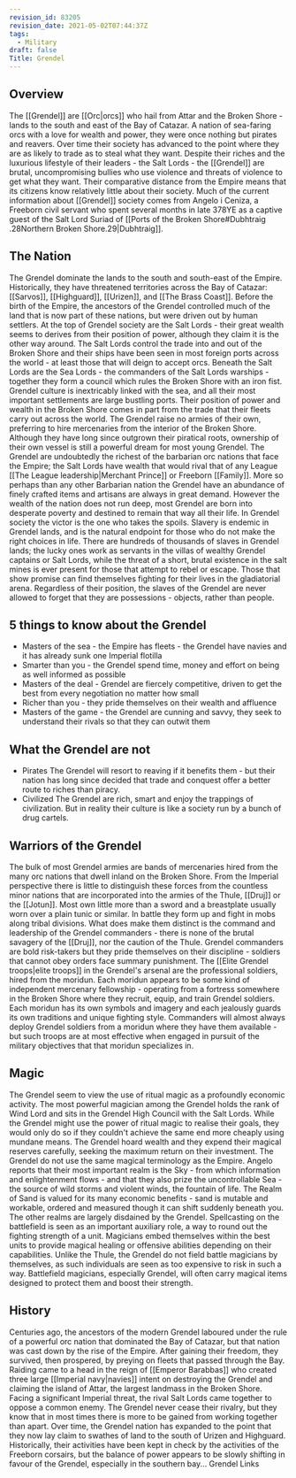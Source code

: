 ```yaml
---
revision_id: 83205
revision_date: 2021-05-02T07:44:37Z
tags:
  - Military
draft: false
Title: Grendel
---
```

## Overview
The [[Grendel]] are [[Orc|orcs]] who hail from Attar and the Broken Shore - lands to the south and east of the Bay of Catazar. A nation of sea-faring orcs with a love for wealth and power, they were once nothing but pirates and reavers. Over time their society has advanced to the point where they are as likely to trade as to steal what they want. Despite their riches and the luxurious lifestyle of their leaders - the Salt Lords - the [[Grendel]] are brutal, uncompromising bullies who use violence and threats of violence to get what they want. Their comparative distance from the Empire means that its citizens know relatively little about their society. 
Much of the current information about [[Grendel]] society comes from Angelo i Ceniza, a Freeborn civil servant who spent several months in late 378YE as a captive guest of the Salt Lord Suriad of [[Ports of the Broken Shore#Dubhtraig .28Northern Broken Shore.29|Dubhtraig]].
## The Nation
The Grendel dominate the lands to the south and south-east of the Empire. Historically, they have threatened territories across the Bay of Catazar: [[Sarvos]], [[Highguard]], [[Urizen]], and [[The Brass Coast]]. Before the birth of the Empire, the ancestors of the Grendel controlled much of the land that is now part of these nations, but were driven out by human settlers.
At the top of Grendel society are the Salt Lords - their great wealth seems to derives from their position of power, although they claim it is the other way around. The Salt Lords control the trade into and out of the Broken Shore and their ships have been seen in most foreign ports across the world - at least those that will deign to accept orcs. Beneath the Salt Lords are the Sea Lords - the commanders of the Salt Lords warships - together they form a council which rules the Broken Shore with an iron fist.
Grendel culture is inextricably linked with the sea, and all their most important settlements are large bustling ports. Their position of power and wealth in the Broken Shore comes in part from the trade that their fleets carry out across the world. The Grendel raise no armies of their own, preferring to hire mercenaries from the interior of the Broken Shore. Although they have long since outgrown their piratical roots, ownership of their own vessel is still a powerful dream for most young Grendel.
The Grendel are undoubtedly the richest of the barbarian orc nations that face the Empire; the Salt Lords have wealth that would rival that of any League [[The League leadership|Merchant Prince]] or Freeborn [[Family]]. More so perhaps than any other Barbarian nation the Grendel have an abundance of finely crafted items and artisans are always in great demand. However the wealth of the nation does not run deep, most Grendel are born into desperate poverty and destined to remain that way all their life. In Grendel society the victor is the one who takes the spoils.
Slavery is endemic in Grendel lands, and is the natural endpoint for those who do not make the right choices in life. There are hundreds of thousands of slaves in Grendel lands; the lucky ones work as servants in the villas of wealthy Grendel captains or Salt Lords, while the threat of a short, brutal existence in the salt mines is ever present for those that attempt to rebel or escape. Those that show promise can find themselves fighting for their lives in the gladiatorial arena. Regardless of their position, the slaves of the Grendel are never allowed to forget that they are possessions - objects, rather than people.
## 5 things to know about the Grendel
* Masters of the sea - the Empire has fleets - the Grendel have navies and it has already sunk one Imperial flotilla
* Smarter than you - the Grendel spend time, money and effort on being as well informed as possible
* Masters of the deal - Grendel are fiercely competitive, driven to get the best from every negotiation no matter how small
* Richer than you - they pride themselves on their wealth and affluence
* Masters of the game - the Grendel are cunning and savvy, they seek to understand their rivals so that they can outwit them
## What the Grendel are not
* Pirates The Grendel will resort to reaving if it benefits them - but their nation has long since decided that trade and conquest offer a better route to riches than piracy.
* Civilized The Grendel are rich, smart and enjoy the trappings of civilization. But in reality their culture is like a society run by a bunch of drug cartels.
## Warriors of the Grendel
The bulk of most Grendel armies are bands of mercenaries hired from the many orc nations that dwell inland on the Broken Shore. From the Imperial perspective there is little to distinguish these forces from the countless minor nations that are incorporated into the armies of the Thule, [[Druj]] or the [[Jotun]]. Most own little more than a sword and a breastplate usually worn over a plain tunic or similar. In battle they form up and fight in mobs along tribal divisions. What does make them distinct is the command and leadership of the Grendel commanders - there is none of the brutal savagery of the [[Druj]], nor the caution of the Thule. Grendel commanders are bold risk-takers but they pride themselves on their discipline - soldiers that cannot obey orders face summary punishment. 
The [[Elite Grendel troops|elite troops]] in the Grendel's arsenal are the professional soldiers, hired from the moridun. Each moridun appears to be some kind of independent mercenary fellowship - operating from a fortress somewhere in the Broken Shore where they recruit, equip, and train Grendel soldiers. Each moridun has its own symbols and imagery and each jealously guards its own traditions and unique fighting style. Commanders will almost always deploy Grendel soldiers from a moridun where they have them available - but such troops are at most effective when engaged in pursuit of the military objectives that that moridun specializes in.
## Magic
The Grendel seem to view the use of ritual magic as a profoundly economic activity. The most powerful magician among the Grendel holds the rank of Wind Lord and sits in the Grendel High Council with the Salt Lords. While the Grendel might use the power of ritual magic to realise their goals, they would only do so if they couldn't achieve the same end more cheaply using mundane means. The Grendel hoard wealth and they expend their magical reserves carefully, seeking the maximum return on their investment.
The Grendel do not use the same magical terminology as the Empire. Angelo reports that their most important realm is the Sky - from which information and enlightenment flows - and that they also prize the uncontrollable Sea - the source of wild storms and violent winds, the fountain of life. The Realm of Sand is valued for its many economic benefits - sand is mutable and workable, ordered and measured though it can shift suddenly beneath you. The other realms are largely disdained by the Grendel.
Spellcasting on the battlefield is seen as an important auxiliary role, a way to round out the fighting strength of a unit. Magicians embed themselves within the best units to provide magical healing or offensive abilities depending on their capabilities. Unlike the Thule, the Grendel do not field battle magicians by themselves, as such individuals are seen as too expensive to risk in such a way. Battlefield magicians, especially Grendel, will often carry magical items designed to protect them and boost their strength. 
## History
Centuries ago, the ancestors of the modern Grendel laboured under the rule of a powerful orc nation that dominated the Bay of Catazar, but that nation was cast down by the rise of the Empire. After gaining their freedom, they survived, then prospered, by preying on fleets that passed through the Bay.
Raiding came to a head in the reign of [[Emperor Barabbas]] who created three large [[Imperial navy|navies]] intent on destroying the Grendel and claiming the island of Attar, the largest landmass in the Broken Shore. Facing a significant Imperial threat, the rival Salt Lords came together to oppose a common enemy. The Grendel never cease their rivalry, but they know that in most times there is more to be gained from working together than apart.
Over time, the Grendel nation has expanded to the point that they now lay claim to swathes of land to the south of Urizen and Highguard. Historically, their activities have been kept in check by the activities of the Freeborn corsairs, but the balance of power appears to be slowly shifting in favour of the Grendel, especially in the southern bay...
Grendel Links